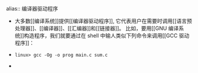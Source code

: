 alias:: 编译器驱动程序

- 大多数[[编译系统]]提供[[编译器驱动程序]], 它代表用户在需要时调用[[语言预处理器]]、[[编译器]]、[[汇编器]]和[[链接器]]。
  比如，要用[[GNU 编译系统]]构造程序，我们就要通过在 shell 中输人类似下列命令来调用[[GCC 驱动程序]]：
- ```shell
  linux> gcc -Og -o prog main.c sum.c
  ```
-